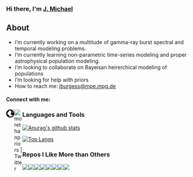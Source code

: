 ### Hi there, I'm [J. Michael][website] 

## About
- I’m currently working on a multitude of gamma-ray burst spectral and temporal modeling problems.
- I’m currently learning non-parametric time-series modeling and proper astrophysical population modeling.
- I’m looking to collaborate on Bayeisan heirerchical modeling of populations
- I’m looking for help with priors
- How to reach me: jburgess@mpe.mpg.de


#### Connect with me:

[<img align="left" alt="jmichaelburgess.com" width="22px" src="https://raw.githubusercontent.com/iconic/open-iconic/master/svg/globe.svg" />][website]
[<img align="left" alt="morethanpriors | Twitter" width="22px" src="https://cdn.jsdelivr.net/npm/simple-icons@v3/icons/twitter.svg" />][twitter]


### Languages and Tools


[![Anurag's github stats](https://github-readme-stats.vercel.app/api?username=grburgess&count_private=true&show_icons=true&theme=tokyonight&hide_borger=true)](https://github.com/anuraghazra/github-readme-stats)


[![Top Langs](https://github-readme-stats.vercel.app/api/top-langs/?username=grburgess&layout=compact)](https://github.com/anuraghazra/github-readme-stats)


### Repos I Like More than Others

<a href="https://github.com/grburgess/popsynth">
  <img align="left" src="https://github-readme-stats.vercel.app/api/pin/?username=grburgess&repo=popsynth&title_color=fff&icon_color=f9f9f9&text_color=9f9f9f&bg_color=151515" />
</a>
<a href="https://github.com/grburgess/cosmogrb">
  <img align="left" src="https://github-readme-stats.vercel.app/api/pin/?username=grburgess&repo=cosmogrb&title_color=fff&icon_color=f9f9f9&text_color=9f9f9f&bg_color=151515" />
</a>

<a href="https://github.com/threeml/threeml">
  <img align="left" src="https://github-readme-stats.vercel.app/api/pin/?username=threeml&repo=threeml&title_color=fff&icon_color=f9f9f9&text_color=9f9f9f&bg_color=151515" />
</a>
<a href="https://github.com/threeml/astromodels">
  <img align="left" src="https://github-readme-stats.vercel.app/api/pin/?username=threeml&repo=astromodels&title_color=fff&icon_color=f9f9f9&text_color=9f9f9f&bg_color=151515" />
</a>

<a href="https://github.com/grburgess/gbmgeometry">
  <img align="left" src="https://github-readme-stats.vercel.app/api/pin/?username=grburgess&repo=gbmgeometry&title_color=fff&icon_color=f9f9f9&text_color=9f9f9f&bg_color=151515" />
</a>
<a href="https://github.com/grburgess/gbm_drm_gen">
  <img align="left" src="https://github-readme-stats.vercel.app/api/pin/?username=grburgess&repo=gbm_drm_gen&title_color=fff&icon_color=f9f9f9&text_color=9f9f9f&bg_color=151515" />
</a>

<a href="https://github.com/grburgess/pychnagcooper">
  <img align="left" src="https://github-readme-stats.vercel.app/api/pin/?username=grburgess&repo=pychangcooper&title_color=fff&icon_color=f9f9f9&text_color=9f9f9f&bg_color=151515" />
</a>
<a href="https://github.com/grburgess/pynchrotron">
  <img align="left" src="https://github-readme-stats.vercel.app/api/pin/?username=grburgess&repo=pynchrotron&title_color=fff&icon_color=f9f9f9&text_color=9f9f9f&bg_color=151515" />
</a>


[website]: https://jmichaelburgess.com
[twitter]: https://twitter.com/morethanpriors

